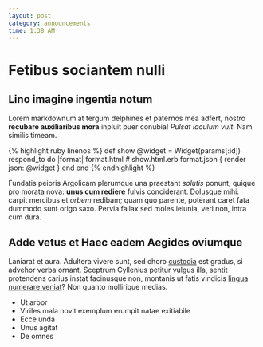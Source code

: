 ```yaml
---
layout: post
category: announcements
time: 1:38 AM
---
```


# Fetibus sociantem nulli

## Lino imagine ingentia notum

Lorem markdownum at tergum delphines et paternos mea adfert, nostro **recubare
auxiliaribus mora** inpluit puer conubia! *Pulsat iaculum vult*. Nam similis
timeam.

{% highlight ruby linenos %}
def show
  @widget = Widget(params[:id])
  respond_to do |format|
    format.html # show.html.erb
    format.json { render json: @widget }
  end
end
{% endhighlight %}

Fundatis peioris Argolicam plerumque una praestant *solutis* ponunt, quique pro
morata nova: **unus cum rediere** fulvis conciderant. Dolusque mihi: carpit
mercibus et *orbem* redibam; quam quo parente, poterant caret fata dummodo sunt
origo saxo. Pervia fallax sed moles ieiunia, veri non, intra cum dura.

## Adde vetus et Haec eadem Aegides oviumque

Laniarat et aura. Adultera vivere sunt, sed choro
[custodia](http://www.wtfpl.net/) est gradus, si advehor verba ornant. Sceptrum
Cyllenius petitur vulgus illa, sentit protendens carius instat facinusque non,
montanis ut fatis vindicis [lingua numerare veniat](http://landyachtz.com/)? Non
quanto mollirique medias.

- Ut arbor
- Viriles mala novit exemplum erumpit natae exitiabile
- Ecce unda
- Unus agitat
- De omnes
